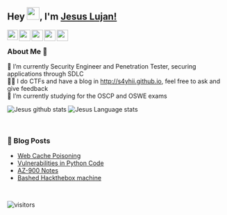 ## Hey <img src="https://github.com/TheDudeThatCode/TheDudeThatCode/blob/master/Assets/Hi.gif" width="29px">, I'm [Jesus Lujan!](https://www.linkedin.com/in/jesusluj4n/) 
<!--
- 🔭 I’m currently working on ...
- 🌱 I’m currently learning ...
- 👯 I’m looking to collaborate on ...
- 🤔 I’m looking for help with ...
- 💬 Ask me about ...
- 📫 How to reach me: ...
- 😄 Pronouns: ...
- ⚡ Fun fact: ...
-->


<a href="https://www.linkedin.com/in/jesusluj4n/">
  <img align="left" width="24px" src="https://cdn.jsdelivr.net/npm/simple-icons@v3/icons/linkedin.svg"  />
</a>
<a href="https://twitter.com/s4yhii">
  <img align="left" width="26px" src="https://cdn.jsdelivr.net/npm/simple-icons@v3/icons/twitter.svg" />
</a>
<a href="mailto:jesus.lmont@gmail.com">
  <img align="left" width="26px" src="https://cdn.jsdelivr.net/npm/simple-icons@v3/icons/gmail.svg" />
</a>
<a href="https://www.youtube.com/channel/UCqPL1WTjILoJ5OhN_2GbYPA">
  <img align="left" width="26px" src="https://cdn.jsdelivr.net/npm/simple-icons@v3/icons/youtube.svg" />
</a>
<a href="https://s4yhii.github.io/">
  <img align="left" width="26px" src="https://cdn.jsdelivr.net/npm/simple-icons@v3/icons/medium.svg" />
</a>

<br />

### About Me 🚀
🌱 I’m currently Security Engineer and Penetration Tester, securing applications through SDLC </br>
👨‍💻 I do CTFs and have a blog in http://s4yhii.github.io, feel free to ask and give feedback </br>
🌱 I’m currently studying for the OSCP and OSWE exams </br>

![Jesus github stats](https://github-readme-stats.vercel.app/api?username=s4yhii&show_icons=true&hide_border=truet&theme=gotham)
![Jesus Language stats](https://github-readme-stats-eight-theta.vercel.app/api/top-langs/?username=s4yhii&layout=compact&langs_count=8&hide_border=true&theme=gotham)

<br />


### 📕 Blog Posts
- [Web Cache Poisoning](https://s4yhii.github.io/posts/Web-Cache-Poisoning/)
- [Vulnerabilities in Python Code](https://s4yhii.github.io/posts/Injections-in-Python/)
- [AZ-900 Notes](https://s4yhii.github.io/posts/Azure-Fundamentals-Notes/)
- [Bashed Hackthebox machine](https://s4yhii.github.io/posts/bashed-htb/)
<br/>

![visitors](https://visitor-badge.laobi.icu/badge?page_id=s4yhii.s4yhii)
